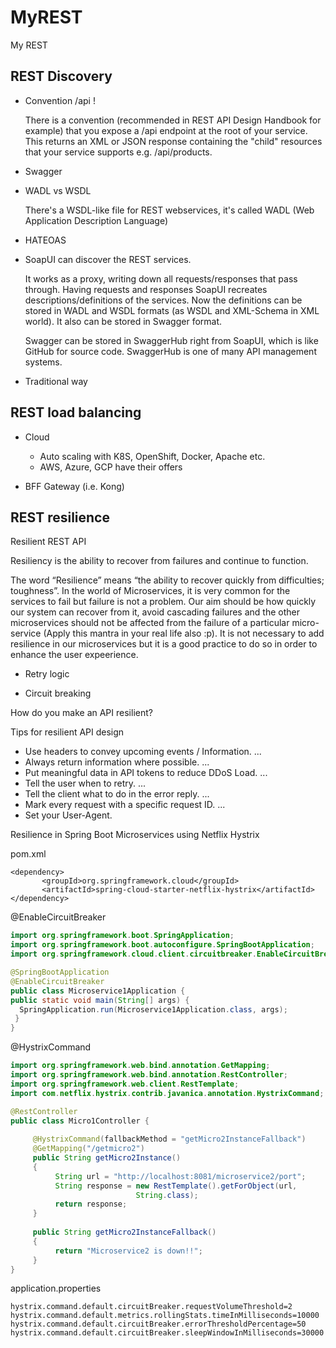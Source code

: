 # MyREST

My REST


## REST Discovery

- Convention /api !

    There is a convention (recommended in REST API Design Handbook for example) that you expose a /api endpoint at the root of your service. This returns an XML or JSON response containing the "child" resources that your service supports e.g. /api/products.

- Swagger

- WADL vs WSDL

    There's a WSDL-like file for REST webservices, it's called WADL (Web Application Description Language)

- HATEOAS

- SoapUI can discover the REST services. 

    It works as a proxy, writing down all requests/responses that pass through. Having requests and responses SoapUI recreates descriptions/definitions of the services. Now the definitions can be stored in WADL and WSDL formats (as WSDL and XML-Schema in XML world). It also can be stored in Swagger format. 
    
    Swagger can be stored in SwaggerHub right from SoapUI, which is like GitHub for source code. SwaggerHub is one of many API management systems.
    
- Traditional way

## REST load balancing

- Cloud
    - Auto scaling with K8S, OpenShift, Docker, Apache etc.
    - AWS, Azure, GCP have their offers

- BFF Gateway (i.e. Kong)

## REST resilience

Resilient REST API

Resiliency is the ability to recover from failures and continue to function.

The word “Resilience” means “the ability to recover quickly from difficulties; toughness”. In the world of Microservices, it is very common for the services to fail but failure is not a problem. Our aim should be how quickly our system can recover from it, avoid cascading failures and the other microservices should not be affected from the failure of a particular micro-service (Apply this mantra in your real life also :p). It is not necessary to add resilience in our microservices but it is a good practice to do so in order to enhance the user expeerience.

- Retry logic

- Circuit breaking

How do you make an API resilient?

Tips for resilient API design
- Use headers to convey upcoming events / Information. ...
- Always return information where possible. ...
- Put meaningful data in API tokens to reduce DDoS Load. ...
- Tell the user when to retry. ...
- Tell the client what to do in the error reply. ...
- Mark every request with a specific request ID. ...
- Set your User-Agent.


Resilience in Spring Boot Microservices using Netflix Hystrix

pom.xml

```
<dependency>
       <groupId>org.springframework.cloud</groupId>
       <artifactId>spring-cloud-starter-netflix-hystrix</artifactId>
</dependency>
```

@EnableCircuitBreaker

```java
import org.springframework.boot.SpringApplication;
import org.springframework.boot.autoconfigure.SpringBootApplication;
import org.springframework.cloud.client.circuitbreaker.EnableCircuitBreaker;

@SpringBootApplication
@EnableCircuitBreaker
public class Microservice1Application {
public static void main(String[] args) {
  SpringApplication.run(Microservice1Application.class, args);
 }
}
```

@HystrixCommand

```java
import org.springframework.web.bind.annotation.GetMapping;
import org.springframework.web.bind.annotation.RestController;
import org.springframework.web.client.RestTemplate;
import com.netflix.hystrix.contrib.javanica.annotation.HystrixCommand;

@RestController
public class Micro1Controller {
 
     @HystrixCommand(fallbackMethod = "getMicro2InstanceFallback")
     @GetMapping("/getmicro2")
     public String getMicro2Instance()
     {
          String url = "http://localhost:8081/microservice2/port";
          String response = new RestTemplate().getForObject(url, 
                            String.class);
          return response;
     }
 
     public String getMicro2InstanceFallback()
     {
          return "Microservice2 is down!!";
     }
}
```

application.properties

```dos
hystrix.command.default.circuitBreaker.requestVolumeThreshold=2
hystrix.command.default.metrics.rollingStats.timeInMilliseconds=10000
hystrix.command.default.circuitBreaker.errorThresholdPercentage=50
hystrix.command.default.circuitBreaker.sleepWindowInMilliseconds=30000
```


